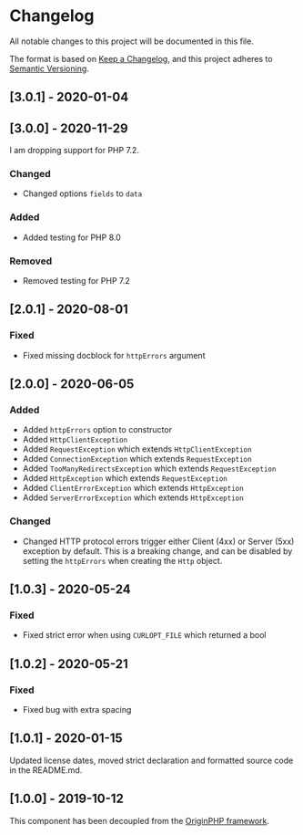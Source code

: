 # Changelog

All notable changes to this project will be documented in this file.

The format is based on [Keep a Changelog](https://keepachangelog.com/en/1.0.0/),
and this project adheres to [Semantic Versioning](https://semver.org/spec/v2.0.0.html).


## [3.0.1] - 2020-01-04

## [3.0.0] - 2020-11-29

I am dropping support for PHP 7.2.

### Changed

- Changed options `fields` to `data`

### Added

- Added testing for PHP 8.0

### Removed

- Removed testing for PHP 7.2

## [2.0.1] - 2020-08-01

### Fixed

- Fixed missing docblock for `httpErrors` argument

## [2.0.0] - 2020-06-05

### Added

- Added `httpErrors` option to constructor
- Added `HttpClientException`
- Added `RequestException` which extends `HttpClientException`
- Added `ConnectionException` which extends `RequestException`
- Added `TooManyRedirectsException` which extends `RequestException`
- Added `HttpException` which extends `RequestException`
- Added `ClientErrorException` which extends `HttpException`
- Added `ServerErrorException` which extends `HttpException`

### Changed

- Changed HTTP protocol errors trigger either Client (4xx) or Server (5xx) exception by default. This is a breaking change, 
and can be disabled by setting the `httpErrors` when creating the `Http` object.

## [1.0.3] - 2020-05-24

### Fixed

- Fixed strict error when using `CURLOPT_FILE` which returned a bool

## [1.0.2] - 2020-05-21

### Fixed
- Fixed bug with extra spacing

## [1.0.1] - 2020-01-15

Updated license dates, moved strict declaration and formatted source code in the README.md.

## [1.0.0] - 2019-10-12

This component has been decoupled from the [OriginPHP framework](https://www.originphp.com/).
